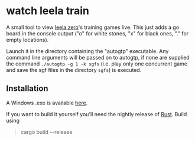 # watch leela train

A small tool to view [leela zero](https://github.com/gcp/leela-zero)'s training games live. This just adds a go board in the console output ("o" for white stones, "x" for black ones, "." for empty locations).

Launch it in the directory containing the "autogtp" executable. Any command line arguments will be passed on to autogtp, if none are supplied the command `./autogtp -g 1 -k sgfs` (i.e. play only one concurrent game and save the sgf files in the directory `sgfs`) is executed.

## Installation
A Windows .exe is available [here](https://github.com/PaulKlinger/watch-leela-train/releases/download/v0.5/watch_leela_train.exe).

If you want to build it yourself you'll need the nightly release of [Rust](https://www.rust-lang.org).
Build using 
> cargo build --release
